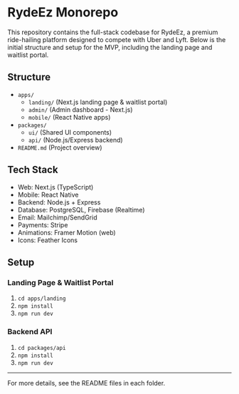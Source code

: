 # RydeEz Monorepo

This repository contains the full-stack codebase for RydeEz, a premium ride-hailing platform designed to compete with Uber and Lyft. Below is the initial structure and setup for the MVP, including the landing page and waitlist portal.

## Structure

- `apps/`
  - `landing/` (Next.js landing page & waitlist portal)
  - `admin/` (Admin dashboard - Next.js)
  - `mobile/` (React Native apps)
- `packages/`
  - `ui/` (Shared UI components)
  - `api/` (Node.js/Express backend)
- `README.md` (Project overview)

## Tech Stack
- Web: Next.js (TypeScript)
- Mobile: React Native
- Backend: Node.js + Express
- Database: PostgreSQL, Firebase (Realtime)
- Email: Mailchimp/SendGrid
- Payments: Stripe
- Animations: Framer Motion (web)
- Icons: Feather Icons

## Setup

### Landing Page & Waitlist Portal
1. `cd apps/landing`
2. `npm install`
3. `npm run dev`

### Backend API
1. `cd packages/api`
2. `npm install`
3. `npm run dev`

---

For more details, see the README files in each folder.
